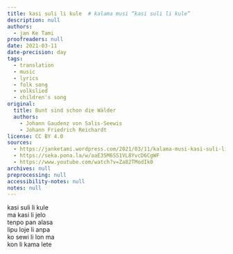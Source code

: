 ```yaml
---
title: kasi suli li kule  # kalama musi “kasi suli li kule”
description: null
authors:
  - jan Ke Tami
proofreaders: null
date: 2021-03-11
date-precision: day
tags:
  - translation
  - music
  - lyrics
  - folk song
  - volkslied
  - children's song
original:
  title: Bunt sind schon die Wälder
  authors:
    - Johann Gaudenz von Salis-Seewis
    - Johann Friedrich Reichardt
license: CC BY 4.0
sources:
  - https://janketami.wordpress.com/2021/03/11/kalama-musi-kasi-suli-li-kule/
  - https://seka.pona.la/w/aaE35M6SS1VL8YvcD6CgWF
  - https://www.youtube.com/watch?v=Za82TModIk0
archives: null
preprocessing: null
accessibility-notes: null
notes: null
---
```


kasi suli li kule  \
ma kasi li jelo  \
tenpo pan alasa  \
lipu loje li anpa  \
ko sewi li lon ma  \
kon li kama lete
